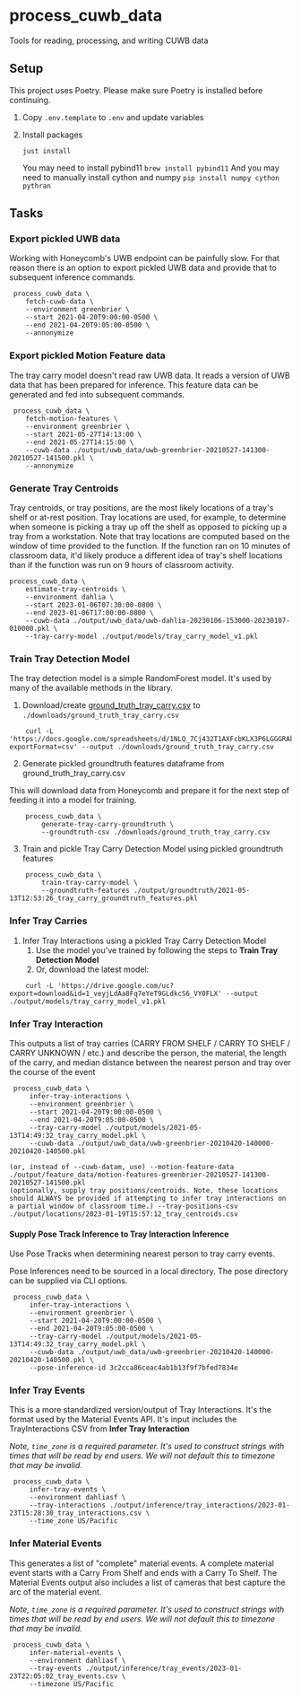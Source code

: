 # process_cuwb_data

Tools for reading, processing, and writing CUWB data

## Setup

This project uses Poetry. Please make sure Poetry is installed before continuing.

1. Copy `.env.template` to `.env` and update variables


2. Install packages

    `just install`

    You may need to install pybind11 `brew install pybind11`
    And you may need to manually install cython and numpy `pip install numpy cython pythran`

## Tasks

### Export pickled UWB data

Working with Honeycomb's UWB endpoint can be painfully slow. For that reason there is an option to export pickled UWB data and provide that to subsequent inference commands.

     process_cuwb_data \
        fetch-cuwb-data \
        --environment greenbrier \
        --start 2021-04-20T9:00:00-0500 \
        --end 2021-04-20T9:05:00-0500 \
        --annonymize


### Export pickled Motion Feature data

The tray carry model doesn't read raw UWB data. It reads a version of UWB data that has been prepared for inference. This feature data can be generated and fed into subsequent commands.

     process_cuwb_data \
        fetch-motion-features \
        --environment greenbrier \
        --start 2021-05-27T14:13:00 \
        --end 2021-05-27T14:15:00 \
        --cuwb-data ./output/uwb_data/uwb-greenbrier-20210527-141300-20210527-141500.pkl \
        --annonymize


### Generate Tray Centroids

Tray centroids, or tray positions, are the most likely locations of a tray's shelf or at-rest position. Tray locations are used, for example, to determine when someone is picking a tray up off the shelf as opposed to picking up a tray from a workstation. Note that tray locations are computed based on the window of time provided to the function. If the function ran on 10 minutes of classroom data, it'd likely produce a different idea of tray's shelf locations than if the function was run on 9 hours of classroom activity.  

    process_cuwb_data \
        estimate-tray-centroids \
        --environment dahlia \
        --start 2023-01-06T07:30:00-0800 \
        --end 2023-01-06T17:00:00-0800 \
        --cuwb-data ./output/uwb_data/uwb-dahlia-20230106-153000-20230107-010000.pkl \
        --tray-carry-model ./output/models/tray_carry_model_v1.pkl


### Train Tray Detection Model
The tray detection model is a simple RandomForest model. It's used by many of the available methods in the library.

1. Download/create [ground_truth_tray_carry.csv](https://docs.google.com/spreadsheets/d/1NLQ_7Cj432T1AXFcbKLX3P6LGGGRAklxMTjtBYS_xhA/edit?usp=sharing) to `./downloads/ground_truth_tray_carry.csv`
```
    curl -L 'https://docs.google.com/spreadsheets/d/1NLQ_7Cj432T1AXFcbKLX3P6LGGGRAklxMTjtBYS_xhA/export?exportFormat=csv' --output ./downloads/ground_truth_tray_carry.csv
```

2. Generate pickled groundtruth features dataframe from ground_truth_tray_carry.csv

This will download data from Honeycomb and prepare it for the next step of feeding it into a model for training.

```
    process_cuwb_data \
        generate-tray-carry-groundtruth \
        --groundtruth-csv ./downloads/ground_truth_tray_carry.csv
```

3. Train and pickle Tray Carry Detection Model using pickled groundtruth features

```
    process_cuwb_data \
        train-tray-carry-model \
        --groundtruth-features ./output/groundtruth/2021-05-13T12:53:26_tray_carry_groundtruth_features.pkl
```

### Infer Tray Carries

1. Infer Tray Interactions using a pickled Tray Carry Detection Model
    1. Use the model you've trained by following the steps to **Train Tray Detection Model**
    2. Or, download the latest model:
```
    curl -L 'https://drive.google.com/uc?export=download&id=1_veyjLdAa8Fq7eYeT9GLdkcS6_VY0FLX' --output ./output/models/tray_carry_model_v1.pkl
```   

### Infer Tray Interaction 

This outputs a list of tray carries (CARRY FROM SHELF / CARRY TO SHELF / CARRY UNKNOWN / etc.) and describe the person, the material, the length of the carry, and median distance between the nearest person and tray over the course of the event

     process_cuwb_data \
         infer-tray-interactions \
         --environment greenbrier \
         --start 2021-04-20T9:00:00-0500 \
         --end 2021-04-20T9:05:00-0500 \
         --tray-carry-model ./output/models/2021-05-13T14:49:32_tray_carry_model.pkl \
         --cuwb-data ./output/uwb_data/uwb-greenbrier-20210420-140000-20210420-140500.pkl
        
    (or, instead of --cuwb-datam, use) --motion-feature-data ./output/feature_data/motion-features-greenbrier-20210527-141300-20210527-141500.pkl
    (optionally, supply tray positions/centroids. Note, these locations should ALWAYS be provided if attempting to infer tray interactions on a partial window of classroom time.) --tray-positions-csv ./output/locations/2023-01-19T15:57:12_tray_centroids.csv

#### Supply Pose Track Inference to Tray Interaction Inference

Use Pose Tracks when determining nearest person to tray carry events.

Pose Inferences need to be sourced in a local directory. The pose directory can be supplied via CLI options.
   
     process_cuwb_data \
         infer-tray-interactions \
         --environment greenbrier \
         --start 2021-04-20T9:00:00-0500 \
         --end 2021-04-20T9:05:00-0500 \
         --tray-carry-model ./output/models/2021-05-13T14:49:32_tray_carry_model.pkl \
         --cuwb-data ./output/uwb_data/uwb-greenbrier-20210420-140000-20210420-140500.pkl \
         --pose-inference-id 3c2cca86ceac4ab1b13f9f7bfed7834e

### Infer Tray Events

This is a more standardized version/output of Tray Interactions. It's the format used by the Material Events API. It's input includes the TrayInteractions CSV from **Infer Tray Interaction**

*Note, `time_zone` is a required parameter. It's used to construct strings with times that will be read by end users. We will not default this to timezone that may be invalid.*

     process_cuwb_data \
         infer-tray-events \
         --environment dahliasf \
         --tray-interactions ./output/inference/tray_interactions/2023-01-23T15:28:30_tray_interactions.csv \
         --time_zone US/Pacific

### Infer Material Events

This generates a list of "complete" material events. A complete material event starts with a Carry From Shelf and ends with a Carry To Shelf. The Material Events output also includes a list of cameras that best capture the arc of the material event. 

*Note, `time_zone` is a required parameter. It's used to construct strings with times that will be read by end users. We will not default this to timezone that may be invalid.*

     process_cuwb_data \
         infer-material-events \
         --environment dahliasf \
         --tray-events ./output/inference/tray_events/2023-01-23T22:05:02_tray_events.csv \
         --timezone US/Pacific
